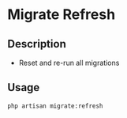 # Migrate Refresh

## Description

- Reset and re-run all migrations

## Usage

```shell
php artisan migrate:refresh
```